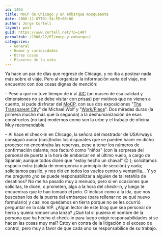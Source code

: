 ```yaml
---
id: 1403
title: MoCP de Chicago y un embarque mosqueante
date: 2008-12-07T01:34:55+00:00
author: Jorge Cortell
layout: post
guid: https://www.cortell.net/?p=1407
permalink: /2008/12/07/mocp-y-embarque/
categories:
  - General
  - Humor y curiosidades
  - Otras cosas
  - Placeres de la vida
---
```

Ya hace un par de días que regresé de Chicago, y no iba a postear nada más sobre el viaje. Pero al organizar la información varia del viaje, me encuentro con dos cosas dignas de mención:

– Pese a que no tuve tiempo de ir al <a title="https://www.artic.edu/aic/" href="https://www.artic.edu/aic/" target="_blank">AIC</a> (un museo de esa calidad y dimensiones no se debe visitar con prisas) por motivos que no vienen a cuento, sí pude disfrutar del <a title="https://mocp.org/" href="https://mocp.org/" target="_blank">MoCP</a>, con sus dos exposiciones "<a title="https://www.mocp.org/exhibitions/2008/11/michael_wolf_th.php" href="https://www.mocp.org/exhibitions/2008/11/michael_wolf_th.php" target="_blank">The Transparent City</a>" de Michael Wolf y "<a title="https://www.mocp.org/exhibitions/2008/11/workplace.php" href="https://www.mocp.org/exhibitions/2008/11/workplace.php" target="_blank">Work/Place</a>". Dos miradas duras (la primera mucho más que la segunda) a la deshumanización de esos constructos (no tan) modernos como son la urbe y el trabajo de oficina. Muy recomendable.

– Al hace el check-in en Chicago, la señora del mostrador de USAirways consiguió aunar (casi)todos los disparates que se pueden hacer en dicho proceso: no encontraba las reservas, pese a tener los números de confirmación delante; nos facturó como "niños" (con la sorpresa del personal de puerta a la hora de embarcar en el último vuelo, a cargo de Spanair; aunque todos dicen que "estoy hecho un chaval" 😉 ); solicitamos espacio extra (salida de emergencia o principio de sección) y nada; solicitamos pasillo, y nos dió en todos los vuelos centro y ventanilla... Y yo me pregunto ¿no se puede responsabilizar a alguien de tal retahila de desatinos? No me ha pasado muy a menudo, pero sí en ocasiones que solicitas, te dicen, o prometen, algo a la hora del check-in, y luego te encuentras que te han tomado el pelo. O incluso como a la ida, que nos buscaban los de la puerta del embarque (para rellenar no se qué nuevo formulario) y casi nos quedamos en tierra porque no se les ocurrió preguntar en la sala VIP. ¿Algún lector de este blog que sea personal de tierra y quiera romper una lanza? ¿Qué tal si pusiera el nombre de la persona que ha hecho el check-in para luego exigir responsabilidades si se hacen las cosas muy mal? Estoy en contra de la litigación o el exceso de control, pero muy a favor de que cada uno se responsabilice de su trabajo.